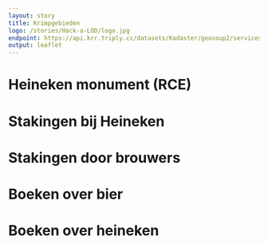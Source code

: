 ```yaml
---
layout: story
title: Krimpgebieden
logo: /stories/Hack-a-LOD/logo.jpg
endpoint: https://api.krr.triply.cc/datasets/Kadaster/geosoup2/services/geosoup/sparql
output: leaflet
---
```


# Heineken monument (RCE)

<div data-query
     data-query-sparql="monument-heineken.rq">
</div>

# Stakingen bij Heineken

<div data-query
     data-query-endpoint="https://api.krr.triply.cc/datasets/Kadaster/stakingen/services/endpoint/sparql"
     data-query-sparql="stakingen-heineken.rq">
</div>

# Stakingen door brouwers

<div data-query
     data-query-endpoint="https://api.krr.triply.cc/datasets/Kadaster/stakingen/services/endpoint/sparql"
     data-query-sparql="stakingen-brouwers.rq">
</div>

# Boeken over bier

<div data-query
     data-query-sparql="boeken-bier.rq">
</div>

# Boeken over heineken

<div data-query
     data-query-sparql="boeken-heineken.rq">
</div>
